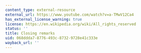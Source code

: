 ```yaml
---
content_type: external-resource
external_url: https://www.youtube.com/watch?v=a-TMwV12Ca4
has_external_license_warning: true
license: https://en.wikipedia.org/wiki/All_rights_reserved
status: ''
title: Closing remarks
uid: 068ddda7-8776-493c-8732-9728e41c333e
wayback_url: ''
---
```

